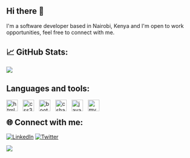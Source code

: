 ## Hi there 👋
I'm a software developer based in Nairobi, Kenya and I'm open to work opportunities, feel free to connect with me.

## &#x1f4c8; GitHub Stats:
![](https://github-readme-stats.vercel.app/api/top-langs/?username=Lawrence-001&theme=dark&hide_border=false&include_all_commits=false&count_private=false&layout=compact)

## Languages and tools:
<img align="left" alt="html5" width="30px" style="padding-right:10px;" src="https://cdn.jsdelivr.net/gh/devicons/devicon/icons/html5/html5-original.svg" />
<img align="left" alt="css3" width="30px" style="padding-right:10px;" src="https://cdn.jsdelivr.net/gh/devicons/devicon/icons/css3/css3-original.svg" />
<img align="left" alt="bootstrap" width="30px" style="padding-right:10px;" src="https://cdn.jsdelivr.net/gh/devicons/devicon/icons/bootstrap/bootstrap-original.svg" />
<img align="left" alt="csharp" width="30px" style="padding-right:10px;" src="https://cdn.jsdelivr.net/gh/devicons/devicon/icons/csharp/csharp-original.svg" />
<img align="left" alt="javascript" width="30px" style="padding-right:10px;" src="https://cdn.jsdelivr.net/gh/devicons/devicon/icons/javascript/javascript-original.svg" />
<img align="left" alt="mysql" width="30px" style="padding-right:10px;" src="https://cdn.jsdelivr.net/gh/devicons/devicon/icons/mysql/mysql-original.svg" />
</br>

## 🌐 Connect with me:
[![LinkedIn](https://img.shields.io/badge/LinkedIn-%230077B5.svg?logo=linkedin&logoColor=white)](https://www.linkedin.com/in/lawrence-mutuku-086a70104/)
[![Twitter](https://img.shields.io/badge/Twitter-%231DA1F2.svg?logo=Twitter&logoColor=white)](https://twitter.com/lole_lawrence)


[![](https://visitcount.itsvg.in/api?id=Lawrence-001&icon=0&color=9)](https://visitcount.itsvg.in)


